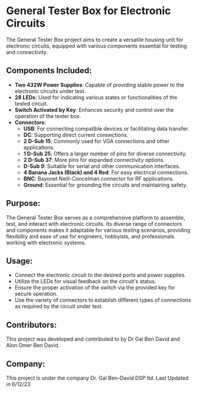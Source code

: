 # General Tester Box for Electronic Circuits

The General Tester Box project aims to create a versatile housing unit for electronic circuits, equipped with various components essential for testing and connectivity.

## Components Included:

- **Two 432W Power Supplies**: Capable of providing stable power to the electronic circuits under test.
- **28 LEDs**: Used for indicating various states or functionalities of the tested circuit.
- **Switch Activated by Key**: Enhances security and control over the operation of the tester box.
- **Connectors**:
  - **USB**: For connecting compatible devices or facilitating data transfer.
  - **DC**: Supporting direct current connections.
  - **2 D-Sub 15**: Commonly used for VGA connections and other applications.
  - **1 D-Sub 25**: Offers a larger number of pins for diverse connectivity.
  - **2 D-Sub 37**: More pins for expanded connectivity options.
  - **D-Sub 9**: Suitable for serial and other communication interfaces.
  - **4 Banana Jacks (Black) and 4 Red**: For easy electrical connections.
  - **BNC**: Bayonet Neill-Concelman connector for RF applications.
  - **Ground**: Essential for grounding the circuits and maintaining safety.

## Purpose:

The General Tester Box serves as a comprehensive platform to assemble, test, and interact with electronic circuits. Its diverse range of connectors and components makes it adaptable for various testing scenarios, providing flexibility and ease of use for engineers, hobbyists, and professionals working with electronic systems.

## Usage:

- Connect the electronic circuit to the desired ports and power supplies.
- Utilize the LEDs for visual feedback on the circuit's status.
- Ensure the proper activation of the switch via the provided key for secure operation.
- Use the variety of connectors to establish different types of connections as required by the circuit under test.

## Contributors:

This project was developed and contributed to by Dr Gal Ben David and Alon Omer Ben David.

## Company:

This project is under the company Dr. Gal Ben-David DSP ltd. Last Updated in 6/12/23